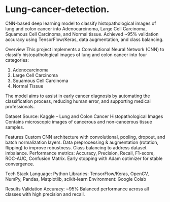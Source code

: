 # Lung-cancer-detection.
CNN-based deep learning model to classify histopathological images of lung and colon cancer into Adenocarcinoma, Large Cell Carcinoma, Squamous Cell Carcinoma, and Normal tissue. Achieved ~95% validation accuracy using TensorFlow/Keras, data augmentation, and class balancing.


Overview
This project implements a Convolutional Neural Network (CNN) to classify histopathological images of lung and colon cancer into four categories:
1. Adenocarcinoma
2. Large Cell Carcinoma
3. Squamous Cell Carcinoma
4. Normal Tissue

The model aims to assist in early cancer diagnosis by automating the classification process, reducing human error, and supporting medical professionals.

Dataset
Source: Kaggle – Lung and Colon Cancer Histopathological Images
Contains microscopic images of cancerous and non-cancerous tissue samples.

Features
Custom CNN architecture with convolutional, pooling, dropout, and batch normalization layers.
Data preprocessing & augmentation (rotation, flipping) to improve robustness.
Class balancing to address dataset imbalance.
Performance metrics: Accuracy, Precision, Recall, F1-score, ROC-AUC, Confusion Matrix.
Early stopping with Adam optimizer for stable convergence.

Tech Stack
Language: Python
Libraries: TensorFlow/Keras, OpenCV, NumPy, Pandas, Matplotlib, scikit-learn
Environment: Google Colab

Results
Validation Accuracy: ~95%
Balanced performance across all classes with high precision and recall.

